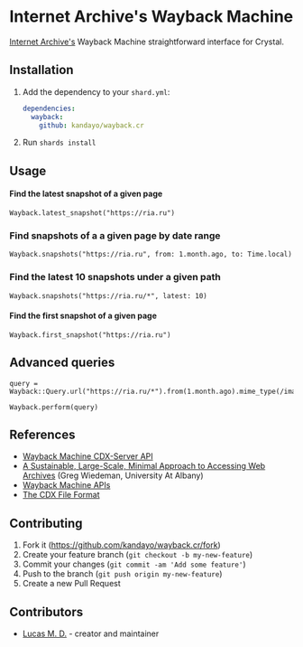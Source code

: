# Internet Archive's Wayback Machine

[Internet Archive's](https://archive.org/) Wayback Machine straightforward interface for Crystal.

## Installation

1. Add the dependency to your `shard.yml`:

   ```yaml
   dependencies:
     wayback:
       github: kandayo/wayback.cr
   ```

2. Run `shards install`

## Usage

#### Find the latest snapshot of a given page

```crystal
Wayback.latest_snapshot("https://ria.ru")
```

### Find snapshots of a a given page by date range

```crystal
Wayback.snapshots("https://ria.ru", from: 1.month.ago, to: Time.local)
```

### Find the latest 10 snapshots under a given path

```crystal
Wayback.snapshots("https://ria.ru/*", latest: 10)
```

#### Find the first snapshot of a given page

```crystal
Wayback.first_snapshot("https://ria.ru")
```

## Advanced queries

```crystal
query = Wayback::Query.url("https://ria.ru/*").from(1.month.ago).mime_type(/image\/*./).status_not(404).latest(10)

Wayback.perform(query)
```

## References

- [Wayback Machine CDX-Server API](https://github.com/internetarchive/wayback/blob/master/wayback-cdx-server/README.md)
- [A Sustainable, Large-Scale, Minimal Approach to Accessing Web Archives](https://web.archive.org/web/20220116031116/https://archive-it.org/blog/post/a-sustainable-large-scale-minimal-approach-to-accessing-web-archives/) (Greg Wiedeman, University At Albany)
- [Wayback Machine APIs](https://archive.org/help/wayback_api.php)
- [The CDX File Format](https://archive.org/web/researcher/cdx_file_format.php)

## Contributing

1. Fork it (<https://github.com/kandayo/wayback.cr/fork>)
2. Create your feature branch (`git checkout -b my-new-feature`)
3. Commit your changes (`git commit -am 'Add some feature'`)
4. Push to the branch (`git push origin my-new-feature`)
5. Create a new Pull Request

## Contributors

- [Lucas M. D.](https://github.com/kandayo) - creator and maintainer
